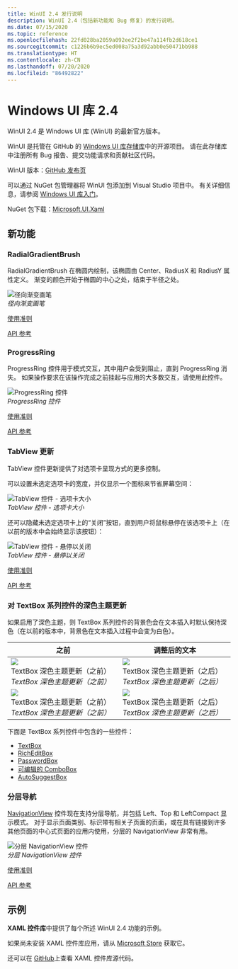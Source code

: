 ```yaml
---
title: WinUI 2.4 发行说明
description: WinUI 2.4（包括新功能和 Bug 修复）的发行说明。
ms.date: 07/15/2020
ms.topic: reference
ms.openlocfilehash: 22fd028ba2059a092ee2f2be47a114fb2d618ce1
ms.sourcegitcommit: c1226b6b9ec5ed008a75a3d92abb0e50471bb988
ms.translationtype: HT
ms.contentlocale: zh-CN
ms.lasthandoff: 07/20/2020
ms.locfileid: "86492822"
---
```

# <a name="windows-ui-library-24"></a>Windows UI 库 2.4

WinUI 2.4 是 Windows UI 库 (WinUI) 的最新官方版本。

WinUI 是托管在 GitHub 的 [Windows UI 库存储库](https://aka.ms/winui)中的开源项目。 请在此存储库中注册所有 Bug 报告、提交功能请求和贡献社区代码。

WinUI 版本：[GitHub 发布页](https://github.com/microsoft/microsoft-ui-xaml/releases)

可以通过 NuGet 包管理器将 WinUI 包添加到 Visual Studio 项目中。 有关详细信息，请参阅 [Windows UI 库入门](../getting-started.md)。

NuGet 包下载：[Microsoft.UI.Xaml](https://www.nuget.org/packages/Microsoft.UI.Xaml)

## <a name="new-features"></a>新功能

### <a name="radialgradientbrush"></a>RadialGradientBrush

RadialGradientBrush 在椭圆内绘制，该椭圆由 Center、RadiusX 和 RadiusY 属性定义。 渐变的颜色开始于椭圆的中心之处，结束于半径之处。

![径向渐变画笔](../images/radialgradientbrush.gif)<br>
*径向渐变画笔*

[使用准则](/windows/uwp/design/style/brushes#radial-gradient-brushes)

[API 参考](/uwp/api/microsoft.ui.xaml.media.radialgradientbrush)

### <a name="progressring"></a>ProgressRing

ProgressRing 控件用于模式交互，其中用户会受到阻止，直到 ProgressRing 消失。 如果操作要求在该操作完成之前挂起与应用的大多数交互，请使用此控件。

![ProgressRing 控件](../images/progressring.gif)<br>
*ProgressRing 控件*

[使用准则](/windows/uwp/design/controls-and-patterns/progress-controls)

[API 参考](/uwp/api/microsoft.ui.xaml.controls.progressring)

### <a name="tabview-updates"></a>TabView 更新

TabView 控件更新提供了对选项卡呈现方式的更多控制。

可以设置未选定选项卡的宽度，并仅显示一个图标来节省屏幕空间：

![TabView 控件 - 选项卡大小](..\images\tabview-sizing.gif)<br>
*TabView 控件 - 选项卡大小*

还可以隐藏未选定选项卡上的“关闭”按钮，直到用户将鼠标悬停在该选项卡上（在以前的版本中会始终显示该按钮）：

![TabView 控件 - 悬停以关闭](..\images\tabview-closebuttononhover.gif)<br>
*TabView 控件 - 悬停以关闭*

[使用准则](/windows/uwp/design/controls-and-patterns/tab-view)

[API 参考](/uwp/api/microsoft.ui.xaml.controls.tabview)

### <a name="dark-theme-updates-to-textbox-family-of-controls"></a>对 TextBox 系列控件的深色主题更新

如果启用了深色主题，则 TextBox 系列控件的背景色会在文本插入时默认保持深色（在以前的版本中，背景色在文本插入过程中会变为白色）。

| 之前 | 调整后的文本 |
| - | - |
| ![TextBox 深色主题更新（之前）](..\images\textbox-darkthemeupdates-before1.gif)<br>*TextBox 深色主题更新（之前）* | ![TextBox 深色主题更新（之后）](..\images\textbox-darkthemeupdates-after1.gif)<br>*TextBox 深色主题更新（之后）* |
| ![TextBox 深色主题更新（之前）](..\images\textbox-darkthemeupdates-before2.gif)<br>*TextBox 深色主题更新（之前）* | ![TextBox 深色主题更新（之后）](..\images\textbox-darkthemeupdates-after2.gif)<br>*TextBox 深色主题更新（之后）* |

下面是 TextBox 系列控件中包含的一些控件：

- [TextBox](/uwp/api/windows.ui.xaml.controls.textbox)
- [RichEditBox](/uwp/api/windows.ui.xaml.controls.richtextblock)
- [PasswordBox](/uwp/api/windows.ui.xaml.controls.passwordbox)
- [可编辑的 ComboBox](/uwp/api/windows.ui.xaml.controls.combobox)
- [AutoSuggestBox](/uwp/api/windows.ui.xaml.controls.autosuggestbox)

### <a name="hierarchical-navigation"></a>分层导航

[NavigationView](/uwp/api/microsoft.ui.xaml.controls.navigationview?view=winui-2.4) 控件现在支持分层导航，并包括 Left、Top 和 LeftCompact 显示模式。 对于显示页面类别、标识带有相关子页面的页面，或在具有链接到许多其他页面的中心式页面的应用内使用，分层的 NavigationView 非常有用。

![分层 NavigationView 控件](..\images\HierarchicalNavView.gif)<br>*分层 NavigationView 控件*

[使用准则](/windows/uwp/design/controls-and-patterns/navigationview#hierarchical-navigation)

[API 参考](/uwp/api/microsoft.ui.xaml.controls.navigationview)

## <a name="samples"></a>示例

**XAML 控件库**中提供了每个所述 WinUI 2.4 功能的示例。

如果尚未安装 XAML 控件库应用，请从 [Microsoft Store](https://www.microsoft.com/p/xaml-controls-gallery/9msvh128x2zt) 获取它。

还可以在 [GitHub](https://github.com/Microsoft/Xaml-Controls-Gallery)上查看 XAML 控件库源代码。
